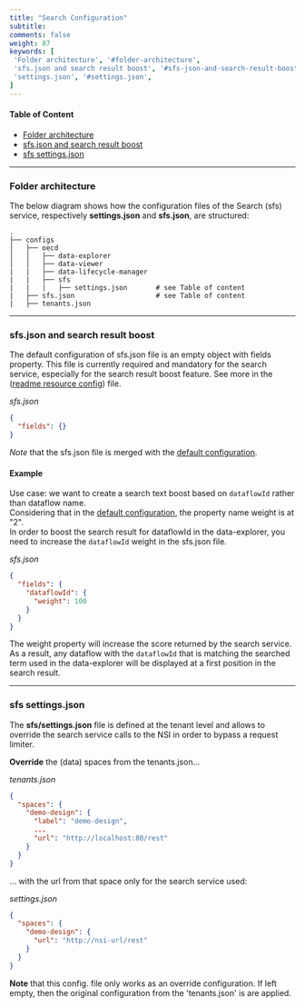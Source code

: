 ```yaml
---
title: "Search Configuration"
subtitle: 
comments: false
weight: 87
keywords: [
 'Folder architecture', '#folder-architecture',
 'sfs.json and search result boost', '#sfs-json-and-search-result-boost',
 'settings.json', '#settings.json',
]
---
```


#### Table of Content
- [Folder architecture](#folder-architecture)
- [sfs.json and search result boost](#sfsjson-and-search-result-boost)
- [sfs settings.json](#sfs-settingsjson)

---

### Folder architecture
The below diagram shows how the configuration files of the Search (sfs) service, respectively **settings.json** and **sfs.json**, are structured:

```
.
├── configs
│   ├── oecd
│   │   ├── data-explorer
│   │   ├── data-viewer
|   |   ├── data-lifecycle-manager
|   |   ├── sfs
|   |   |   ├── settings.json       # see Table of content
|   ├── sfs.json                    # see Table of content
|   ├── tenants.json
```

---

### sfs.json and search result boost
The default configuration of sfs.json file is an empty object with fields property. This file is currently required and mandatory for the search service, especially for the search result boost feature. See more in the ([readme resource config](https://gitlab.com/sis-cc/.stat-suite/dotstatsuite-sdmx-faceted-search#resource-config)) file.

*sfs.json*
```json
{
  "fields": {}
}
```

*Note* that the sfs.json file is merged with the [default configuration](https://gitlab.com/sis-cc/.stat-suite/dotstatsuite-sdmx-faceted-search/-/blob/develop/src/server/init/params.js).

#### Example
Use case: we want to create a search text boost based on `dataflowId` rather than dataflow name.  
Considering that in the [default configuration](https://gitlab.com/sis-cc/.stat-suite/dotstatsuite-sdmx-faceted-search/-/blob/develop/src/server/init/params.js), the property name weight is at "2".  
In order to boost the search result for dataflowId in the data-explorer, you need to increase the `dataflowId` weight in the sfs.json file.

*sfs.json*
```json
{
  "fields": {
    "dataflowId": {
      "weight": 100
    }
  }
}
```

The weight property will increase the score returned by the search service. As a result, any dataflow with the `dataflowId` that is matching the searched term used in the data-explorer will be displayed at a first position in the search result.  

---

### sfs settings.json
The **sfs/settings.json** file is defined at the tenant level and allows to override the search service calls to the NSI in order to bypass a request limiter.

**Override** the (data) spaces from the tenants.json... 

*tenants.json*
```json
{
  "spaces": {
    "demo-design": {
      "label": "demo-design",
      ...
      "url": "http://localhost:80/rest"
    }
  }
}
```

... with the url from that space only for the search service used:  

*settings.json*
```json
{
  "spaces": {
    "demo-design": {
      "url": "http://nsi-url/rest"
    }
  }
}
```

**Note** that this config. file only works as an override configuration. If left empty, then the original configuration from the 'tenants.json' is are applied.
